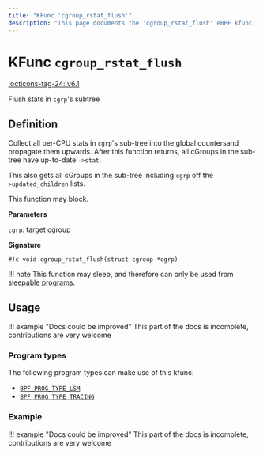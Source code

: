 ```yaml
---
title: "KFunc 'cgroup_rstat_flush'"
description: "This page documents the 'cgroup_rstat_flush' eBPF kfunc, including its definition, usage, program types that can use it, and examples."
---
```

# KFunc `cgroup_rstat_flush`

<!-- [FEATURE_TAG](cgroup_rstat_flush) -->
[:octicons-tag-24: v6.1](https://github.com/torvalds/linux/commit/a319185be9f5ad13c2a296d448ac52ffe45d194c)
<!-- [/FEATURE_TAG] -->

Flush stats in `cgrp`'s subtree

## Definition

Collect all per-CPU stats in `cgrp`'s sub-tree into the global countersand propagate them upwards. After this function returns, all cGroups in the sub-tree have up-to-date `->stat`.

This also gets all cGroups in the sub-tree including `cgrp` off the `->updated_children` lists.

This function may block.

**Parameters**

`cgrp`: target cgroup

**Signature**

<!-- [KFUNC_DEF] -->
`#!c void cgroup_rstat_flush(struct cgroup *cgrp)`

!!! note
    This function may sleep, and therefore can only be used from [sleepable programs](../syscall/BPF_PROG_LOAD.md/#bpf_f_sleepable).
<!-- [/KFUNC_DEF] -->

## Usage

!!! example "Docs could be improved"
    This part of the docs is incomplete, contributions are very welcome

### Program types

The following program types can make use of this kfunc:

<!-- [KFUNC_PROG_REF] -->
- [`BPF_PROG_TYPE_LSM`](../program-type/BPF_PROG_TYPE_LSM.md)
- [`BPF_PROG_TYPE_TRACING`](../program-type/BPF_PROG_TYPE_TRACING.md)
<!-- [/KFUNC_PROG_REF] -->

### Example

!!! example "Docs could be improved"
    This part of the docs is incomplete, contributions are very welcome

